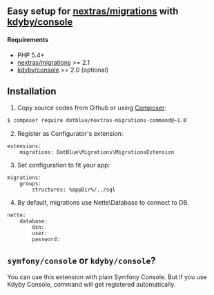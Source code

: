 ## Easy setup for [nextras/migrations](https://github.com/nextras/migrations) with [kdyby/console](https://github.com/Kdyby/Console)


#### Requirements

- PHP 5.4+
- [nextras/migrations](https://github.com/nextras/migrations) >= 2.1
- [kdyby/console](https://github.com/Kdyby/Console) >= 2.0 (optional)

## Installation

1) Copy source codes from Github or using [Composer](http://getcomposer.org/):
```sh
$ composer require dotblue/nextras-migrations-command@~1.0
```

2) Register as Configurator's extension:
```
extensions:
	migrations: DotBlue\Migrations\MigrationsExtension
```

3) Set configuration to fit your app:
```
migrations:
	groups:
		structures: %appDir%/../sql
```

4) By default, migrations use Nette\Database to connect to DB.
```
nette:
	database:
		dsn:
		user:
		password:
```

## `symfony/console` or `kdyby/console`?

You can use this extension with plain Symfony Console. But if you use Kdyby Console, command will get registered automatically.
